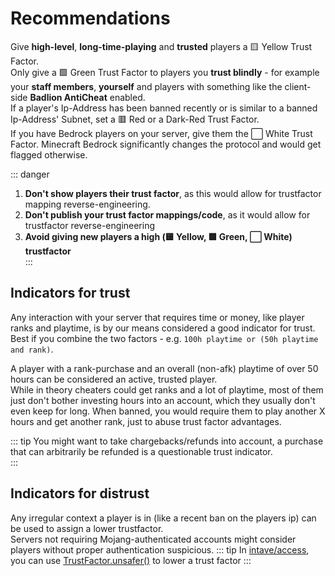 # Recommendations
<!--
Intave does not set the trust factor by itself. <br>
You will have to - either with [intave/access](https://github.com/intave/access) or with good old permissions,
otherwise we will just assign the 🟧 Orange Trust Factor or a different given default.<br>

## What trustfactor should I set?
-->
Give **high-level**, **long-time-playing** and **trusted** players a 🟨 Yellow Trust Factor.<br>
Only give a 🟩 Green Trust Factor to players you **trust blindly** - for example your **staff members**, **yourself** and
players with something like the client-side **Badlion AntiCheat** enabled.<br>
If a player's Ip-Address has been banned recently or is similar to a banned Ip-Address' Subnet, set a 🟥 Red or a 
Dark-Red Trust Factor.<br>
If you have Bedrock players on your server, give them the :white_large_square: White Trust Factor. Minecraft Bedrock
significantly changes the protocol and would get flagged otherwise.

::: danger
1. **Don't show players their trust factor**, as this would allow for trustfactor mapping reverse-engineering.<br>
2. **Don't publish your trust factor mappings/code**, as it would allow for trustfactor reverse-engineering<br>
3. **Avoid giving new players a high (🟨 Yellow, 🟩 Green, :white_large_square: White) trustfactor**<br>
:::

## Indicators for trust
Any interaction with your server that requires time or money, like player ranks and playtime, is by our means considered
a good indicator for trust. Best if you combine the two factors - e.g. `100h playtime or (50h playtime and rank)`.

A player with a rank-purchase and an overall (non-afk) playtime of over 50 hours can be considered an active, trusted
player.<br>
While in theory cheaters could get ranks and a lot of playtime, most of them just don't bother investing hours into an account, which they usually don't even keep for long.
When banned, you would require them to play another X hours and get another rank, just to abuse trust factor advantages.

::: tip
You might want to take chargebacks/refunds into account, a purchase that can arbitrarily be refunded is a questionable trust indicator.<br>
:::
## Indicators for distrust
Any irregular context a player is in (like a recent ban on the players ip) can be used to assign a lower
trustfactor.<br>
Servers not requiring Mojang-authenticated accounts might consider players without proper authentication suspicious.
::: tip
In [intave/access](https://github.com/intave/access), you can use
[TrustFactor.unsafer()](https://github.com/intave/access/blob/e212600accd7aa647fe812a586f298ce4cf7d7eb/src/main/java/de/jpx3/intave/access/player/trust/TrustFactor.java#L33)
to lower a trust factor
:::